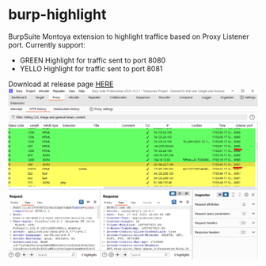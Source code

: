 # burp-highlight
 BurpSuite Montoya extension to highlight traffice based on Proxy Listener port. Currently support:
 - GREEN Highlight for traffic sent to port 8080
 - YELLO Highlight for traffic sent to port 8081
 
Download at release page [HERE](https://github.com/catmandx/burp-highlight/releases) 
![](example.png "Example setup")